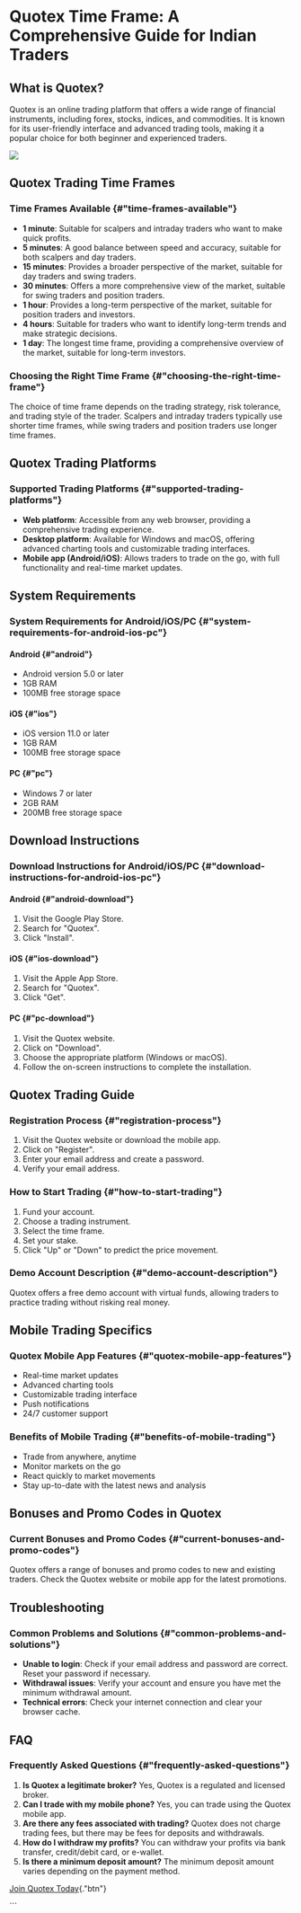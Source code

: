 # Quotex Time Frame: A Comprehensive Guide for Indian Traders

## What is Quotex?

Quotex is an online trading platform that offers a wide range of
financial instruments, including forex, stocks, indices, and
commodities. It is known for its user-friendly interface and advanced
trading tools, making it a popular choice for both beginner and
experienced traders.

[![](https://static.quotex.io/files/4_en/300_250.jpg)](https://traff.sbs/brokerqxlid)

## Quotex Trading Time Frames

### Time Frames Available {#"time-frames-available"}

-   **1 minute**: Suitable for scalpers and intraday traders who want to
    make quick profits.
-   **5 minutes**: A good balance between speed and accuracy, suitable
    for both scalpers and day traders.
-   **15 minutes**: Provides a broader perspective of the market,
    suitable for day traders and swing traders.
-   **30 minutes**: Offers a more comprehensive view of the market,
    suitable for swing traders and position traders.
-   **1 hour**: Provides a long-term perspective of the market, suitable
    for position traders and investors.
-   **4 hours**: Suitable for traders who want to identify long-term
    trends and make strategic decisions.
-   **1 day**: The longest time frame, providing a comprehensive
    overview of the market, suitable for long-term investors.

### Choosing the Right Time Frame {#"choosing-the-right-time-frame"}

The choice of time frame depends on the trading strategy, risk
tolerance, and trading style of the trader. Scalpers and intraday
traders typically use shorter time frames, while swing traders and
position traders use longer time frames.

## Quotex Trading Platforms

### Supported Trading Platforms {#"supported-trading-platforms"}

-   **Web platform**: Accessible from any web browser, providing a
    comprehensive trading experience.
-   **Desktop platform**: Available for Windows and macOS, offering
    advanced charting tools and customizable trading interfaces.
-   **Mobile app (Android/iOS)**: Allows traders to trade on the go,
    with full functionality and real-time market updates.

## System Requirements

### System Requirements for Android/iOS/PC {#"system-requirements-for-android-ios-pc"}

#### Android {#"android"}

-   Android version 5.0 or later
-   1GB RAM
-   100MB free storage space

#### iOS {#"ios"}

-   iOS version 11.0 or later
-   1GB RAM
-   100MB free storage space

#### PC {#"pc"}

-   Windows 7 or later
-   2GB RAM
-   200MB free storage space

## Download Instructions

### Download Instructions for Android/iOS/PC {#"download-instructions-for-android-ios-pc"}

#### Android {#"android-download"}

1.  Visit the Google Play Store.
2.  Search for "Quotex".
3.  Click "Install".

#### iOS {#"ios-download"}

1.  Visit the Apple App Store.
2.  Search for "Quotex".
3.  Click "Get".

#### PC {#"pc-download"}

1.  Visit the Quotex website.
2.  Click on "Download".
3.  Choose the appropriate platform (Windows or macOS).
4.  Follow the on-screen instructions to complete the installation.

## Quotex Trading Guide

### Registration Process {#"registration-process"}

1.  Visit the Quotex website or download the mobile app.
2.  Click on "Register".
3.  Enter your email address and create a password.
4.  Verify your email address.

### How to Start Trading {#"how-to-start-trading"}

1.  Fund your account.
2.  Choose a trading instrument.
3.  Select the time frame.
4.  Set your stake.
5.  Click "Up" or "Down" to predict the price movement.

### Demo Account Description {#"demo-account-description"}

Quotex offers a free demo account with virtual funds, allowing traders
to practice trading without risking real money.

## Mobile Trading Specifics

### Quotex Mobile App Features {#"quotex-mobile-app-features"}

-   Real-time market updates
-   Advanced charting tools
-   Customizable trading interface
-   Push notifications
-   24/7 customer support

### Benefits of Mobile Trading {#"benefits-of-mobile-trading"}

-   Trade from anywhere, anytime
-   Monitor markets on the go
-   React quickly to market movements
-   Stay up-to-date with the latest news and analysis

## Bonuses and Promo Codes in Quotex

### Current Bonuses and Promo Codes {#"current-bonuses-and-promo-codes"}

Quotex offers a range of bonuses and promo codes to new and existing
traders. Check the Quotex website or mobile app for the latest
promotions.

## Troubleshooting

### Common Problems and Solutions {#"common-problems-and-solutions"}

-   **Unable to login**: Check if your email address and password are
    correct. Reset your password if necessary.
-   **Withdrawal issues**: Verify your account and ensure you have met
    the minimum withdrawal amount.
-   **Technical errors**: Check your internet connection and clear your
    browser cache.

## FAQ

### Frequently Asked Questions {#"frequently-asked-questions"}

1.  **Is Quotex a legitimate broker?** Yes, Quotex is a regulated and
    licensed broker.
2.  **Can I trade with my mobile phone?** Yes, you can trade using the
    Quotex mobile app.
3.  **Are there any fees associated with trading?** Quotex does not
    charge trading fees, but there may be fees for deposits and
    withdrawals.
4.  **How do I withdraw my profits?** You can withdraw your profits via
    bank transfer, credit/debit card, or e-wallet.
5.  **Is there a minimum deposit amount?** The minimum deposit amount
    varies depending on the payment method.

[Join Quotex
Today](\%22https://traff.sbs/brokerqxsignup\%22){."btn"}

\`\`\`

